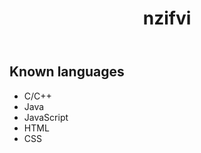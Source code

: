 <!DOCTYPE = html>
<html>
  <head>
    <link href="https://cdn.jsdelivr.net/npm/bootstrap@5.3.3/dist/css/bootstrap.min.css" rel="stylesheet">
  </head>
  <body>
    <header>
      <h1>nzifvi</h1>
    </header>
    <section>
      <h2>Known languages</h2>
      <ul>
        <li>C/C++</li></li>
        <li>Java</li>
        <li>JavaScript</li>
        <li>HTML</li>
        <li>CSS</li>
      </ul>
    </section>
  </body>
</html>
